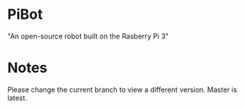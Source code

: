 # PiBot
"An open-source robot built on the Rasberry Pi 3"

# Notes
Please change the current branch to view a different version. Master is latest.
